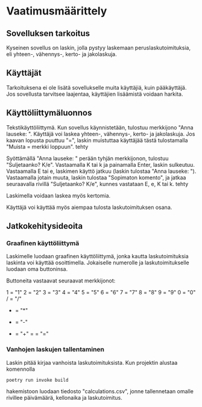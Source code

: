 # Vaatimusmäärittely

## Sovelluksen tarkoitus

Kyseinen sovellus on laskin, jolla pystyy laskemaan peruslaskutoimituksia, eli yhteen-, vähennys-, kerto- ja jakolaskuja.

## Käyttäjät

Tarkoituksena ei ole lisätä sovellukselle muita käyttäjiä, kuin pääkäyttäjä. Jos sovellusta tarvitsee laajentaa, käyttäjien lisäämistä voidaan harkita.

## Käyttöliittymäluonnos

Tekstikäyttöliittymä. Kun sovellus käynnistetään, tulostuu merkkijono "Anna lauseke: ". Käyttäjä voi laskea yhteen-, vähennys-, kerto- ja jakolaskuja. Jos kaavan lopusta puuttuu "=", laskin muistuttaa käyttäjää tästä tulostamalla "Muista = merkki loppuun". tehty

Syöttämällä "Anna lauseke: " perään tyhjän merkkijonon, tulostuu "Suljetaanko? K/e". Vastaamalla K tai k ja painamalla Enter, laskin sulkeutuu. Vastaamalla E tai e, laskimen käyttö jatkuu (laskin tulostaa "Anna lauseke: "). Vastaamalla jotain muuta, laskin tulostaa "Sopimaton komento", ja jatkaa seuraavalla rivillä "Suljetaanko? K/e", kunnes vastataan E, e, K tai k. tehty

Laskimella voidaan laskea myös kertomia.

Käyttäjä voi käyttää myös aiempaa tulosta laskutoimituksen osana. 

## Jatkokehitysideoita

### Graafinen käyttöliittymä

Laskimelle luodaan graafinen käyttöliittymä, jonka kautta laskutoimituksia laskinta voi käyttää osoittimella. Jokaiselle numerolle ja laskutoimitukselle luodaan oma buttoninsa. 

Buttoneita vastaavat seuraavat merkkijonot:

1 = "1"
2 = "2"
3 = "3"
4 = "4"
5 = "5"
6 = "6"
7 = "7"
8 = "8"
9 = "9"
0 = "0"
/ = "/"
* = "*"
- = "-"
+ = "+"
= = "="

### Vanhojen laskujen tallentaminen

Laskin pitää kirjaa vanhoista laskutoimituksista. Kun projektin alustaa komennolla 

```bash
poetry run invoke build
```

hakemistoon luodaan tiedosto "calculations.csv", jonne tallennetaan omalle rivillee päivämäärä, kellonaika ja laskutoimitus. 